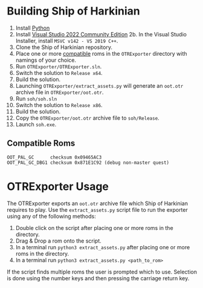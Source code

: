 # Building Ship of Harkinian

 1. Install [Python](https://www.python.org/ftp/python/3.10.2/python-3.10.2-amd64.exe)
 2. Install [Visual Studio 2022 Community Edition](https://visualstudio.microsoft.com/vs/community/)
 2b. In the Visual Studio Installer, install `MSVC v142 - VS 2019 C++`.
 4. Clone the Ship of Harkinian repository.
 5. Place one or more [compatible](#compatible-roms) roms in the `OTRExporter` directory with namings of your choice.
 6. Run `OTRExporter/OTRExporter.sln`.
 7. Switch the solution to `Release x64`.
 8. Build the solution. 
 9. Launching `OTRExporter/extract_assets.py` will generate an `oot.otr` archive file in `OTRExporter/oot.otr`.
 10. Run `soh/soh.sln`
 11. Switch the solution to `Release x86`.
 12. Build the solution.
 13. Copy the `OTRExporter/oot.otr` archive file to `soh/Release`.
 14. Launch `soh.exe`.

## Compatible Roms
```
OOT_PAL_GC      checksum 0x09465AC3
OOT_PAL_GC_DBG1 checksum 0x871E1C92 (debug non-master quest)
```

# OTRExporter Usage

The OTRExporter exports an `oot.otr` archive file which Ship of Harkinian requires to play.
Use the `extract_assets.py` script file to run the exporter using any of the following methods:
1) Double click on the script after placing one or more roms in the directory.
2) Drag & Drop a rom onto the script.
3) In a terminal run `python3 extract_assets.py` after placing one or more roms in the directory.
4) In a terminal run `python3 extract_assets.py <path_to_rom>`

If the script finds multiple roms the user is prompted which to use. Selection is done using the number keys and then pressing the carriage return key.
